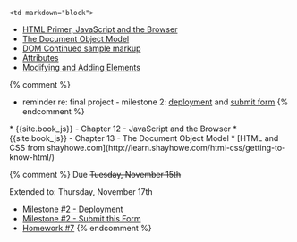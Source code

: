 	<td markdown="block">
<!-- 
* [](slides//.html)
* [](slides//.html)
-->

* [HTML Primer, JavaScript and the Browser](slides/17/javascript-browser.html)
* [The Document Object Model](slides/17/dom.html)
* [DOM Continued sample markup](code/dom-continued.html)
* [Attributes](slides/17/attributes.html)
* [Modifying and Adding Elements](slides/18/modifying-creating.html)

{% comment %}
* reminder re: final project - milestone 2: [deployment](homework/deploy.html) and [submit form](https://docs.google.com/a/nyu.edu/forms/d/e/1FAIpQLSe2TvDeXusZAqmG8644BKK8ItTvOOx-ByTE-6dmM_bleHhJCA/viewform)
{% endcomment %}






</td>
	<td markdown="block">
* {{site.book_js}} - Chapter 12 - JavaScript and the Browser
* {{site.book_js}} - Chapter 13 - The Document Object Model
* [HTML and CSS from shayhowe.com](http://learn.shayhowe.com/html-css/getting-to-know-html/)
</td>
	<td markdown="block">

{% comment %}
Due <strike>Tuesday, November 15th</strike>

Extended to: Thursday, November 17th

* [Milestone #2 - Deployment](final-project.html#milestone2) 
* [Milestone #2 - Submit this Form](https://docs.google.com/a/nyu.edu/forms/d/15R40l21BD9DzBHFy4MuqKKJskdTr33Tq0RvkpwidLRw/edit)
* [Homework #7](homework/07.html)
{% endcomment %}

</td>

